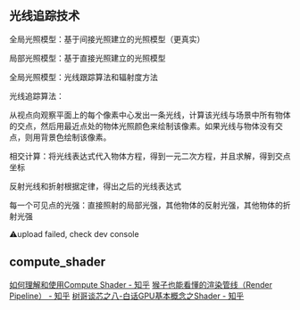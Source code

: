 ## 光线追踪技术

全局光照模型：基于间接光照建立的光照模型（更真实）

局部光照模型：基于直接光照建立的光照模型

全局光照模型：光线跟踪算法和辐射度方法

光线追踪算法：

从视点向观察平面上的每个像素中心发出一条光线，计算该光线与场景中所有物体的交点，然后用最近点处的物体光照颜色来绘制该像素。如果光线与物体没有交点，则用背景色绘制该像素。

相交计算：将光线表达式代入物体方程，得到一元二次方程，并且求解，得到交点坐标

反射光线和折射根据定律，得出之后的光线表达式

每一个可见点的光强：直接照射的局部光强，其他物体的反射光强，其他物体的折射光强

⚠️upload failed, check dev console


## compute_shader
[如何理解和使用Compute Shader - 知乎](https://zhuanlan.zhihu.com/p/595726279)
[猴子也能看懂的渲染管线（Render Pipeline） - 知乎](https://zhuanlan.zhihu.com/p/137780634)
[树哥谈芯之八-白话GPU基本概念之Shader - 知乎](https://zhuanlan.zhihu.com/p/565384134)